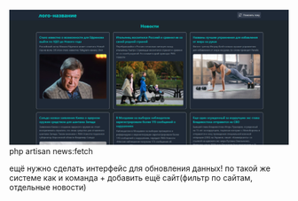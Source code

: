 ![Screenshot](image/1.png)
php artisan news:fetch

ещё нужно сделать интерфейс для обновления данных! по такой же системе как и команда + добавить ещё сайт(фильтр по сайтам, отдельные новости)
